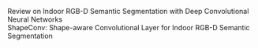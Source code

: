 Review on Indoor RGB-D Semantic Segmentation with Deep Convolutional Neural Networks  
ShapeConv: Shape-aware Convolutional Layer for Indoor RGB-D Semantic Segmentation 
